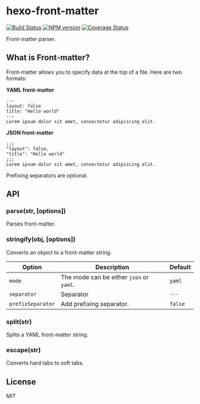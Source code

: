 # hexo-front-matter

[![Build Status](https://travis-ci.org/hexojs/hexo-front-matter.svg?branch=master)](https://travis-ci.org/hexojs/hexo-front-matter)  [![NPM version](https://badge.fury.io/js/hexo-front-matter.svg)](http://badge.fury.io/js/hexo-front-matter) [![Coverage Status](https://coveralls.io/repos/hexojs/hexo-front-matter/badge.svg?branch=master)](https://coveralls.io/r/hexojs/hexo-front-matter?branch=master)

Front-matter parser.

## What is Front-matter?

Front-matter allows you to specify data at the top of a file. Here are two formats:

**YAML front-matter**

```
---
layout: false
title: "Hello world"
---
Lorem ipsum dolor sit amet, consectetur adipiscing elit.
```

**JSON front-matter**

```
;;;
"layout": false,
"title": "Hello world"
;;;
Lorem ipsum dolor sit amet, consectetur adipiscing elit.
```

Prefixing separators are optional.

## API

### parse(str, [options])

Parses front-matter.

### stringify(obj, [options])

Converts an object to a front-matter string.

Option | Description | Default
--- | --- | ---
`mode` | The mode can be either `json` or `yaml`. | `yaml`
`separator` | Separator | `---`
`prefixSeparator` | Add prefixing separator. | `false`

### split(str)

Splits a YAML front-matter string.

### escape(str)

Converts hard tabs to soft tabs.

## License

MIT